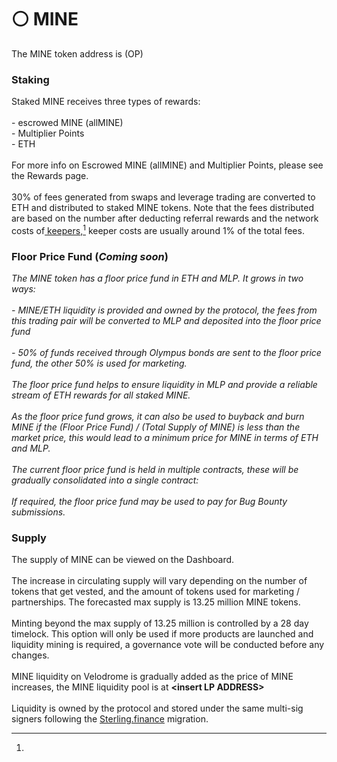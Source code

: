 # ⚪ MINE

The MINE token address is  (OP)

### **Staking**

Staked MINE receives three types of rewards:\
\
\- escrowed MINE (allMINE)\
\- Multiplier Points\
\- ETH \
\
For more info on Escrowed MINE (allMINE) and Multiplier Points, please see the Rewards page.\
\
30% of fees generated from swaps and leverage trading are converted to ETH and distributed to staked MINE tokens. Note that the fees distributed are based on the number after deducting referral rewards and the network costs of[ keepers,](#user-content-fn-1)[^1] keeper costs are usually around 1% of the total fees.

### Floor Price Fund (_Coming soon_)

_The MINE token has a floor price fund in ETH and MLP. It grows in two ways:_\
\
_- MINE/ETH liquidity is provided and owned by the protocol, the fees from this trading pair will be converted to MLP and deposited into the floor price fund_\
\
_- 50% of funds received through Olympus bonds are sent to the floor price fund, the other 50% is used for marketing._\
\
_The floor price fund helps to ensure liquidity in MLP and provide a reliable stream of ETH rewards for all staked MINE._\
\
_As the floor price fund grows, it can also be used to buyback and burn MINE if the (Floor Price Fund) / (Total Supply of MINE) is less than the market price, this would lead to a minimum price for MINE in terms of ETH and MLP._\
\
_The current floor price fund is held in multiple contracts, these will be gradually consolidated into a single contract:_\
\
_If required, the floor price fund may be used to pay for Bug Bounty submissions._

### Supply

The supply of MINE can be viewed on the Dashboard.\
\
The increase in circulating supply will vary depending on the number of tokens that get vested, and the amount of tokens used for marketing / partnerships. The forecasted max supply is 13.25 million MINE tokens.\
\
Minting beyond the max supply of 13.25 million is controlled by a 28 day timelock. This option will only be used if more products are launched and liquidity mining is required, a governance vote will be conducted before any changes.\
\
MINE liquidity on Velodrome is gradually added as the price of MINE increases, the MINE liquidity pool is at **\<insert LP ADDRESS>**\
\
Liquidity is owned by the protocol and stored under the same multi-sig signers following the [Sterling.finance](https://sterling.finance/) migration.

[^1]: 
